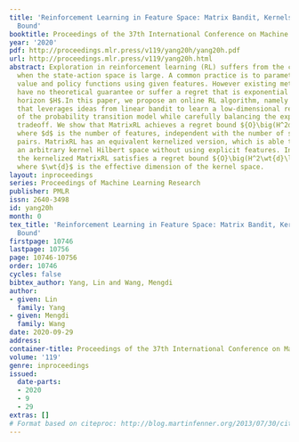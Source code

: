 ```yaml
---
title: 'Reinforcement Learning in Feature Space: Matrix Bandit, Kernels, and Regret
  Bound'
booktitle: Proceedings of the 37th International Conference on Machine Learning
year: '2020'
pdf: http://proceedings.mlr.press/v119/yang20h/yang20h.pdf
url: http://proceedings.mlr.press/v119/yang20h.html
abstract: Exploration in reinforcement learning (RL) suffers from the curse of dimensionality
  when the state-action space is large. A common practice is to parameterize the high-dimensional
  value and policy functions using given features. However existing methods either
  have no theoretical guarantee or suffer a regret that is exponential in the planning
  horizon $H$.In this paper, we propose an online RL algorithm, namely the MatrixRL,
  that leverages ideas from linear bandit to learn a low-dimensional representation
  of the probability transition model while carefully balancing the exploitation-exploration
  tradeoff. We show that MatrixRL achieves a regret bound ${O}\big(H^2d\log T\sqrt{T}\big)$
  where $d$ is the number of features, independent with the number of state-action
  pairs. MatrixRL has an equivalent kernelized version, which is able to work with
  an arbitrary kernel Hilbert space without using explicit features. In this case,
  the kernelized MatrixRL satisfies a regret bound ${O}\big(H^2\wt{d}\log T\sqrt{T}\big)$,
  where $\wt{d}$ is the effective dimension of the kernel space.
layout: inproceedings
series: Proceedings of Machine Learning Research
publisher: PMLR
issn: 2640-3498
id: yang20h
month: 0
tex_title: 'Reinforcement Learning in Feature Space: Matrix Bandit, Kernels, and Regret
  Bound'
firstpage: 10746
lastpage: 10756
page: 10746-10756
order: 10746
cycles: false
bibtex_author: Yang, Lin and Wang, Mengdi
author:
- given: Lin
  family: Yang
- given: Mengdi
  family: Wang
date: 2020-09-29
address: 
container-title: Proceedings of the 37th International Conference on Machine Learning
volume: '119'
genre: inproceedings
issued:
  date-parts:
  - 2020
  - 9
  - 29
extras: []
# Format based on citeproc: http://blog.martinfenner.org/2013/07/30/citeproc-yaml-for-bibliographies/
---
```

